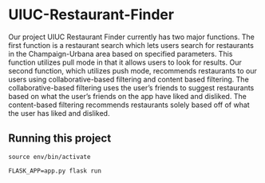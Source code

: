 # UIUC-Restaurant-Finder

Our project UIUC Restaurant Finder currently has two major functions. The first function is a restaurant search which lets users search for restaurants in the Champaign-Urbana area based on specified parameters. This function utilizes pull mode in that it allows users to look for results. Our second function, which utilizes push mode, recommends restaurants to our users using collaborative-based filtering and content based filtering. The collaborative-based filtering uses the user’s friends to suggest restaurants based on what the user’s friends on the app have liked and disliked. The content-based filtering recommends restaurants solely based off of what the user has liked and disliked. 

## Running this project

`source env/bin/activate`

`FLASK_APP=app.py flask run`
